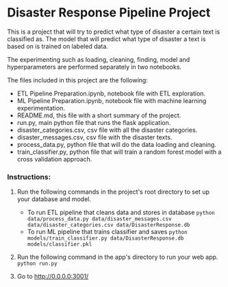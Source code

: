 # Disaster Response Pipeline Project

This is a project that will try to predict what type of disaster a certain text is classified as. The model that will predict what type of disaster a text is based on is trained on labeled data.

The experimenting such as loading, cleaning, finding, model and hyperparameters are performed separately in two notebooks.

The files included in this project are the following:
- ETL Pipeline Preparation.ipynb, notebook file with ETL exploration.
- ML Pipeline Preparation.ipynb, notebook file with machine learning experimentation.
- README.md, this file with a short summary of the project.
- run.py, main python file that runs the flask application.
- disaster_categories.csv, csv file with all the disaster categories.
- disaster_messages.csv, csv file with the disaster texts.
- process_data.py, python file that will do the data loading and cleaning.
- train_classifier.py, python file that will train a random forest model with a cross validation approach.

### Instructions:
1. Run the following commands in the project's root directory to set up your database and model.

    - To run ETL pipeline that cleans data and stores in database
        `python data/process_data.py data/disaster_messages.csv data/disaster_categories.csv data/DisasterResponse.db`
    - To run ML pipeline that trains classifier and saves
        `python models/train_classifier.py data/DisasterResponse.db models/classifier.pkl`

2. Run the following command in the app's directory to run your web app.
    `python run.py`

3. Go to http://0.0.0.0:3001/
